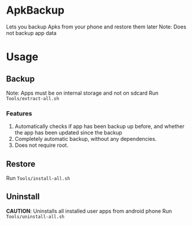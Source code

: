 # ApkBackup
Lets you backup Apks from your phone and restore them later
Note: Does not backup app data

# Usage

## Backup

Note: Apps must be on internal storage and not on sdcard
Run `Tools/extract-all.sh`

### Features
1. Automatically checks if app has been backup up before, and whether the app has been updated since the backup
2. Completely automatic backup, without any dependencies.
3. Does not require root.

## Restore
Run `Tools/install-all.sh`

## Uninstall
**CAUTION**: Uninstalls all installed user apps from android phone
Run `Tools/uninstall-all.sh`
